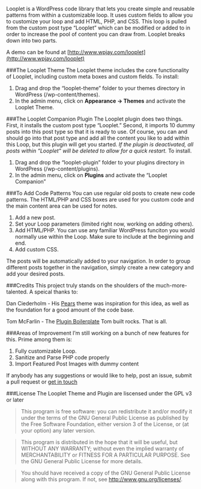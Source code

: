 Looplet is a WordPress code library that lets you create simple and reusable patterns from within a customizable loop. It uses custom fields to allow you to customize your loop and add HTML, PHP, and CSS. This loop is pulled from the custom post type “Looplet” which can be modified or added to in order to increase the pool of content you can draw from. Looplet breaks down into two parts.

A demo can be found at [http://www.wpjay.com/looplet](http://www.wpjay.com/looplet)

###The Looplet Theme
The Looplet theme includes the core functionality of Looplet, including custom meta boxes and custom fields. To install:

1. Drag and drop the “looplet-theme” folder to your themes directory in WordPress (/wp-content/themes).
2. In the admin menu, click on **Appearance -> Themes** and activate the Looplet Theme.

###The Looplet Companion Plugin
The Looplet plugin does two things. First, it installs the custom post type “Looplet.” Second, it imports 10 dummy posts into this post type so that it is ready to use. Of course, you can and should go into that post type and add all the content you like to add within this Loop, but this plugin will get you started. *If the plugin is deactivated, all posts within “Looplet” will be deleted to allow for a quick restart.* To install.

1. Drag and drop the “looplet-plugin” folder to your plugins directory in WordPress (/wp-content/plugins).
2. In the admin menu, click on **Plugins** and activate the “Looplet Companion”

###To Add Code Patterns
You can use regular old posts to create new code patterns. The HTML/PHP and CSS boxes are used for you custom code and the main content area can be used for notes.

1. Add a new post.
2. Set your Loop parameters (limited right now, working on adding others).
3. Add HTML/PHP. You can use any familiar WordPress funciton you would normally use within the Loop. Make sure to include <?php or ?> at the beginning and end.
4. Add custom CSS.

The posts will be automatically added to your navigation. In order to group different posts together in the navigation, simply create a new category and add your desired posts.

###Credits
This project truly stands on the shoulders of the much-more-talented. A speical thanks to:

Dan Ciederholm - His [Pears](http://pea.rs/) theme was inspiration for this idea, as well as the foundation for a good amount of the code base.

Tom McFarlin - The [Plugin Boilerplate](https://github.com/tommcfarlin/WordPress-Plugin-Boilerplate) Tom built rocks. That is all.

###Areas of Improvement
I’m still working on a bunch of new features for this. Prime among them is:

1. Fully customizable Loop.
2. Sanitize and Parse PHP code properly
3. Import Featured Post Images with dummy content

If anybody has any suggestions or would like to help, post an issue, submit a pull request or [get in touch](mailto:jhoffm34@gmail.com)

###License
The Looplet Theme and Plugin are liscensed under the GPL v3 or later

>This program is free software: you can redistribute it and/or modify
    it under the terms of the GNU General Public License as published by
    the Free Software Foundation, either version 3 of the License, or
    (at your option) any later version.

>This program is distributed in the hope that it will be useful,
    but WITHOUT ANY WARRANTY; without even the implied warranty of
    MERCHANTABILITY or FITNESS FOR A PARTICULAR PURPOSE.  See the
    GNU General Public License for more details.

>You should have received a copy of the GNU General Public License
    along with this program.  If not, see <http://www.gnu.org/licenses/>.